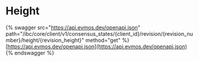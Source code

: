 # Height

{% swagger src="https://api.evmos.dev/openapi.json" path="/ibc/core/client/v1/consensus_states/{client_id}/revision/{revision_number}/height/{revision_height}" method="get" %}
[https://api.evmos.dev/openapi.json](https://api.evmos.dev/openapi.json)
{% endswagger %}
